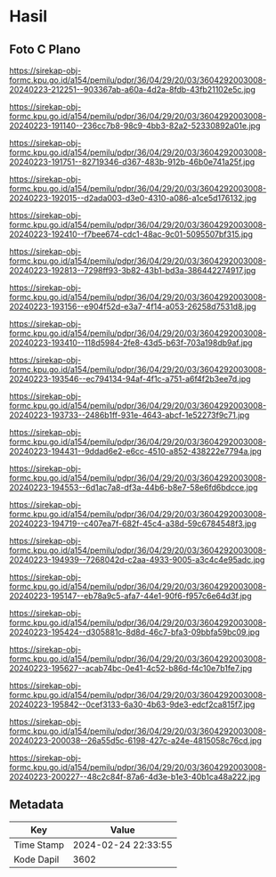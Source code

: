 # Hasil

## Foto C Plano

https://sirekap-obj-formc.kpu.go.id/a154/pemilu/pdpr/36/04/29/20/03/3604292003008-20240223-212251--903367ab-a60a-4d2a-8fdb-43fb21102e5c.jpg

https://sirekap-obj-formc.kpu.go.id/a154/pemilu/pdpr/36/04/29/20/03/3604292003008-20240223-191140--236cc7b8-98c9-4bb3-82a2-52330892a01e.jpg

https://sirekap-obj-formc.kpu.go.id/a154/pemilu/pdpr/36/04/29/20/03/3604292003008-20240223-191751--82719346-d367-483b-912b-46b0e741a25f.jpg

https://sirekap-obj-formc.kpu.go.id/a154/pemilu/pdpr/36/04/29/20/03/3604292003008-20240223-192015--d2ada003-d3e0-4310-a086-a1ce5d176132.jpg

https://sirekap-obj-formc.kpu.go.id/a154/pemilu/pdpr/36/04/29/20/03/3604292003008-20240223-192410--f7bee674-cdc1-48ac-9c01-5095507bf315.jpg

https://sirekap-obj-formc.kpu.go.id/a154/pemilu/pdpr/36/04/29/20/03/3604292003008-20240223-192813--7298ff93-3b82-43b1-bd3a-386442274917.jpg

https://sirekap-obj-formc.kpu.go.id/a154/pemilu/pdpr/36/04/29/20/03/3604292003008-20240223-193156--e904f52d-e3a7-4f14-a053-26258d7531d8.jpg

https://sirekap-obj-formc.kpu.go.id/a154/pemilu/pdpr/36/04/29/20/03/3604292003008-20240223-193410--118d5984-2fe8-43d5-b63f-703a198db9af.jpg

https://sirekap-obj-formc.kpu.go.id/a154/pemilu/pdpr/36/04/29/20/03/3604292003008-20240223-193546--ec794134-94af-4f1c-a751-a6f4f2b3ee7d.jpg

https://sirekap-obj-formc.kpu.go.id/a154/pemilu/pdpr/36/04/29/20/03/3604292003008-20240223-193733--2486b1ff-931e-4643-abcf-1e52273f9c71.jpg

https://sirekap-obj-formc.kpu.go.id/a154/pemilu/pdpr/36/04/29/20/03/3604292003008-20240223-194431--9ddad6e2-e6cc-4510-a852-438222e7794a.jpg

https://sirekap-obj-formc.kpu.go.id/a154/pemilu/pdpr/36/04/29/20/03/3604292003008-20240223-194553--6d1ac7a8-df3a-44b6-b8e7-58e6fd6bdcce.jpg

https://sirekap-obj-formc.kpu.go.id/a154/pemilu/pdpr/36/04/29/20/03/3604292003008-20240223-194719--c407ea7f-682f-45c4-a38d-59c6784548f3.jpg

https://sirekap-obj-formc.kpu.go.id/a154/pemilu/pdpr/36/04/29/20/03/3604292003008-20240223-194939--7268042d-c2aa-4933-9005-a3c4c4e95adc.jpg

https://sirekap-obj-formc.kpu.go.id/a154/pemilu/pdpr/36/04/29/20/03/3604292003008-20240223-195147--eb78a9c5-afa7-44e1-90f6-f957c6e64d3f.jpg

https://sirekap-obj-formc.kpu.go.id/a154/pemilu/pdpr/36/04/29/20/03/3604292003008-20240223-195424--d305881c-8d8d-46c7-bfa3-09bbfa59bc09.jpg

https://sirekap-obj-formc.kpu.go.id/a154/pemilu/pdpr/36/04/29/20/03/3604292003008-20240223-195627--acab74bc-0e41-4c52-b86d-f4c10e7b1fe7.jpg

https://sirekap-obj-formc.kpu.go.id/a154/pemilu/pdpr/36/04/29/20/03/3604292003008-20240223-195842--0cef3133-6a30-4b63-9de3-edcf2ca815f7.jpg

https://sirekap-obj-formc.kpu.go.id/a154/pemilu/pdpr/36/04/29/20/03/3604292003008-20240223-200038--26a55d5c-6198-427c-a24e-4815058c76cd.jpg

https://sirekap-obj-formc.kpu.go.id/a154/pemilu/pdpr/36/04/29/20/03/3604292003008-20240223-200227--48c2c84f-87a6-4d3e-b1e3-40b1ca48a222.jpg


## Metadata

| Key        | Value               |
| ---------- | ------------------- |
| Time Stamp | 2024-02-24 22:33:55 |
| Kode Dapil | 3602                |



